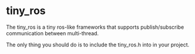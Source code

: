# tiny_ros
The tiny_ros is a tiny ros-like frameworks that supports publish/subscribe communication between multi-thread.

The only thing you should do is to include the tiny_ros.h into in your project.
